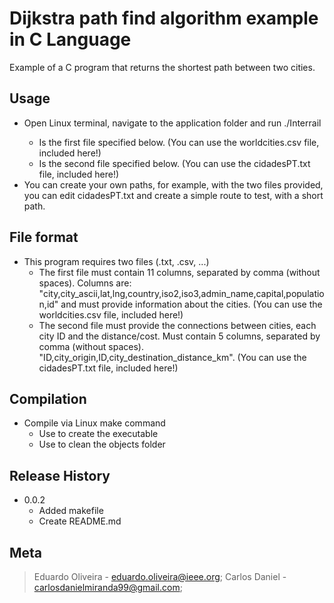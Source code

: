 # Dijkstra path find algorithm example in C Language
Example of a C program that returns the shortest path between two cities.

## Usage
* Open Linux terminal, navigate to the application folder and run ./Interrail <file1> <file2>
    * <file1> Is the first file specified below. (You can use the worldcities.csv file, included here!) 
    * <file2> Is the second file specified below. (You can use the cidadesPT.txt file, included here!)
* You can create your own paths, for example, with the two files provided, you can edit cidadesPT.txt and create a simple route to test, with a short path.

## File format
* This program requires two files (.txt, .csv, ...)
    * The first file must contain 11 columns, separated by comma (without spaces). Columns are: "city,city_ascii,lat,lng,country,iso2,iso3,admin_name,capital,population,id" and must provide information about the cities. (You can use the worldcities.csv file, included here!)
    * The second file must provide the connections between cities, each city ID and the distance/cost. Must contain 5 columns, separated by comma (without spaces). "ID,city_origin,ID,city_destination_distance_km". (You can use the cidadesPT.txt file, included here!)

## Compilation
* Compile via Linux make command
    * Use <make> to create the executable
    * Use <make clean> to clean the objects folder

## Release History
* 0.0.2
    * Added makefile
    * Create README.md
 
## Meta
> Eduardo Oliveira - eduardo.oliveira@ieee.org; 
> Carlos Daniel - carlosdanielmiranda99@gmail.com;
